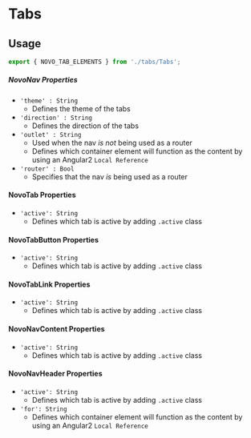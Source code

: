 # Tabs

## Usage
```javascript
export { NOVO_TAB_ELEMENTS } from './tabs/Tabs';
```

##### NovoNav Properties
- `'theme' : String`
  * Defines the theme of the tabs
- `'direction' : String`
  * Defines the direction of the tabs
- `'outlet' : String`
  * Used when the nav _is not_ being used as a router
  * Defines which container element will function as the content by using an Angular2 `Local Reference`
- `'router' : Bool`
  * Specifies that the nav _is_ being used as a router

#### NovoTab Properties
- `'active': String`
  * Defines which tab is active by adding `.active` class

#### NovoTabButton Properties
- `'active': String`
  * Defines which tab is active by adding `.active` class

#### NovoTabLink Properties
- `'active': String`
  * Defines which tab is active by adding `.active` class

#### NovoNavContent Properties
- `'active': String`
  * Defines which tab is active by adding `.active` class

#### NovoNavHeader Properties
- `'active': String`
  * Defines which tab is active by adding `.active` class
- `'for': String`
  * Defines which container element will function as the content by using an Angular2 `Local Reference`
